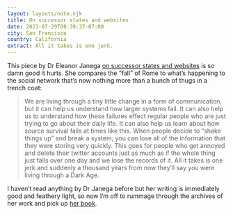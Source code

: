 ```yaml
---
layout: layouts/note.njk
title: On successor states and websites
date: 2023-07-29T08:39:37-07:00
city: San Francisco
country: California
extract: All it takes is one jerk.
---
```


This piece by Dr Eleanor Janega [on successor states and websites](https://going-medieval.com/2023/07/26/on-successor-states-and-websites/) is so damn good it hurts. She compares the “fall” of Rome to what’s happening to the social network that’s now nothing more than a bunch of thugs in a trench coat:

> We are living through a tiny little change in a form of communication, but it can help us understand how larger systems fail. It can also help us to understand how these failures effect regular people who are just trying to go about their daily life. It can also help us learn about how source survival fails at times like this. When people decide to “shake things up” and break a system, you can lose all of the information that they were storing very quickly. This goes for people who get annoyed and delete their twitter accounts just as much as if the whole thing just falls over one day and we lose the records of it. All it takes is one jerk and suddenly a thousand years from now they’ll say you were living through a Dark Age.

I haven’t read anything by Dr Janega before but her writing is immediately good and feathery light, so now I’m off to rummage through the archives of her work and pick up [her book](https://bookshop.org/p/books/the-once-and-future-sex-going-medieval-on-women-s-roles-in-society-eleanor-janega/18507010?ean=9780393867817).